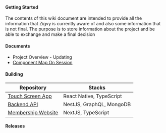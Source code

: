 #### Getting Started
The contents of this wiki document are intended to provide all the information that Zigvy is currently aware of and also some information that is not final. The purpose is to store information about the project and be able to exchange and make a final decision

#### Documents

* Project Overview - Updating
* [Component Map On Session](https://github.com/Regenesis-Pod/wiki/wiki/Component-Map-On-Session)

#### Building

Repository | Stacks
-- | --
[Touch Screen App](https://github.com/Regenesis-Pod/touchscreen-app) | React Native, TypeScript
[Backend API](https://github.com/Regenesis-Pod/regenesis-api) | NestJS, GraphQL, MongoDB
[Membership Website](https://github.com/Regenesis-Pod/regenesis-web) | NextJS, TypeScript

#### Releases
